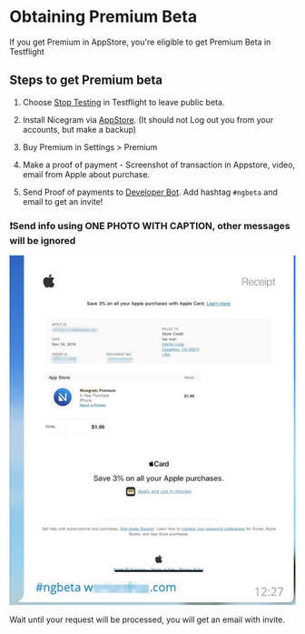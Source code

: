 # Obtaining Premium Beta

If you get Premium in AppStore, you're eligible to get Premium Beta in Testflight

## Steps to get Premium beta

1) Choose [Stop Testing](images/StopTesting.png) in Testflight to leave public beta.

2) Install Nicegram via [AppStore](https://itunes.apple.com/app/id1457369322). (It should not Log out you from your accounts, but make a backup)

3) Buy Premium in Settings > Premium

4) Make a proof of payment - Screenshot of transaction in Appstore, video, email from Apple about purchase.

5) Send  Proof of payments to [Developer Bot](https://t.me/NicegramBetaBot). Add hashtag `#ngbeta` and email to get an invite!

### ❗️Send info using ONE PHOTO WITH CAPTION, other messages will be ignored

![Sample of a request](images/SampleRequest.png)

Wait until your request will be processed, you will get an email with invite.
